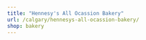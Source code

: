 ```yaml
---
title: "Hennesy's All Ocassion Bakery"
url: /calgary/hennesys-all-ocassion-bakery/
shop: bakery
---
```

